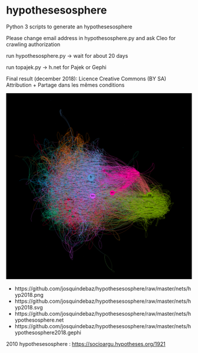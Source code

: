 # hypothesesosphere 
Python 3 scripts to generate an hypothesesosphere

Please change email address in  hypothesosphere.py and ask Cleo for crawling authorization

run  hypothesosphere.py -> wait for about 20 days

run topajek.py -> h.net for Pajek or Gephi

Final result (december 2018): Licence Creative Commons (BY SA)  Attribution + Partage dans les mêmes conditions 

<img src="https://github.com/josquindebaz/hypothesesosphere/raw/master/nets/hyp2018.png">

<ul>
          <li>https://github.com/josquindebaz/hypothesesosphere/raw/master/nets/hyp2018.png</li>
          <li>https://github.com/josquindebaz/hypothesesosphere/raw/master/nets/hyp2018.svg</li>
          <li>https://github.com/josquindebaz/hypothesesosphere/raw/master/nets/hypothesosphere.net</li>
          <li>https://github.com/josquindebaz/hypothesesosphere/raw/master/nets/hypothesosphere2018.gephi</li>
</ul>


2010 hypothesesosphere : https://socioargu.hypotheses.org/1921


